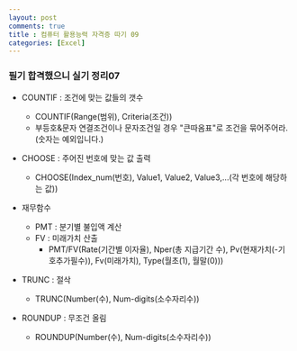 ```yaml
---
layout: post
comments: true
title : 컴퓨터 활용능력 자격증 따기 09
categories: [Excel]
---
```


### 필기 합격했으니 실기 정리07

* COUNTIF : 조건에 맞는 값들의 갯수
  - COUNTIF(Range(범위), Criteria(조건))
  - 부등호&문자 연결조건이나 문자조건일 경우 "큰따옴표"로 조건을 묶어주어라.(숫자는 예외입니다.)
  

* CHOOSE : 주어진 번호에 맞는 값 출력
  - CHOOSE(Index_num(번호), Value1, Value2, Value3,...(각 번호에 해당하는 값))
  
  
* 재무함수
  - PMT : 분기별 불입액 계산
  - FV : 미래가치 산출
    - PMT/FV(Rate(기간별 이자율), Nper(총 지급기간 수), Pv(현재가치(-기호추가필수)), Fv(미래가치), Type(월초(1), 월말(0)))
    

* TRUNC : 절삭
  - TRUNC(Number(수), Num-digits(소수자리수))
  
  
* ROUNDUP : 무조건 올림
  - ROUNDUP(Number(수), Num-digits(소수자리수))
  
